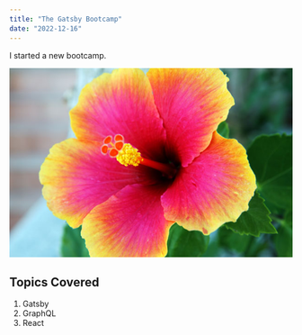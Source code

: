 ```yaml
---
title: "The Gatsby Bootcamp"
date: "2022-12-16"
---
```


I started a new bootcamp.

![Flower](./flower.jpg)

## Topics Covered

1. Gatsby
2. GraphQL
3. React